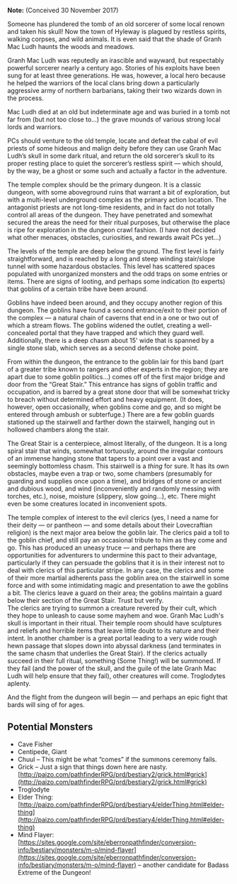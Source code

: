 **Note:** (Conceived 30 November 2017)

Someone has plundered the tomb of an old sorcerer of some local renown and taken his skull! Now the town of Hyleway is plagued by restless spirits, walking corpses, and wild animals. It is even said that the shade of Granh Mac Ludh haunts the woods and meadows.

Granh Mac Ludh was reputedly an irascible and wayward, but respectably powerful sorcerer nearly a century ago. Stories of his exploits have been sung for at least three generations. He was, however, a local hero because he helped the warriors of the local clans bring down a particularly aggressive army of northern barbarians, taking their two wizards down in the process.

Mac Ludh died at an old but indeterminate age and was buried in a tomb not far from (but not too close to…) the grave mounds of various strong local lords and warriors.

PCs should venture to the old temple, locate and defeat the cabal of evil priests of some hideous and malign deity before they can use Granh Mac Ludh’s skull in some dark ritual, and return the old sorcerer’s skull to its proper resting place to quiet the sorcerer’s restless spirit — which should, by the way, be a ghost or some such and actually a factor in the adventure.

The temple complex should be the primary dungeon. It is a classic dungeon, with some aboveground ruins that warrant a bit of exploration, but with a multi-level underground complex as the primary action location. The antagonist priests are not long-time residents, and in fact do not totally control all areas of the dungeon. They have penetrated and somewhat secured the areas the need for their ritual purposes, but otherwise the place is ripe for exploration in the dungeon crawl fashion. (I have not decided what other menaces, obstacles, curiosities, and rewards await PCs yet…)

The levels of the temple are deep below the ground. The first level is fairly straightforward, and is reached by a long and steep winding stair/slope tunnel with some hazardous obstacles. This level has scattered spaces populated with unorganized monsters and the odd traps on some entries or items. There are signs of looting, and perhaps some indication (to experts) that goblins of a certain tribe have been around.

Goblins have indeed been around, and they occupy another region of this dungeon. The goblins have found a second entrance/exit to their portion of the complex — a natural chain of caverns that end in a one or two out of which a stream flows. The goblins widened the outlet, creating a well-concealed portal that they have trapped and which they guard well. Additionally, there is a deep chasm about 15' wide that is spanned by a single stone slab, which serves as a second defense choke point.

From within the dungeon, the entrance to the goblin lair for this band (part of a greater tribe known to rangers and other experts in the region; they are apart due to some goblin politics...) comes off of the first major bridge and door from the “Great Stair.” This entrance has signs of goblin traffic and occupation, and is barred by a great stone door that will be somewhat tricky to breach without determined effort and heavy equipment. (It does, however, open occasionally, when goblins come and go, and so might be entered through ambush or subterfuge.) There are a few goblin guards stationed up the stairwell and farther down the stairwell, hanging out in hollowed chambers along the stair.

The Great Stair is a centerpiece, almost literally, of the dungeon. It is a long spiral stair that winds, somewhat tortuously, around the irregular contours of an immense hanging stone that tapers to a point over a vast and seemingly bottomless chasm. This stairwell is a _thing_ for sure. It has its own obstacles, maybe even a trap or two, some chambers (presumably for guarding and supplies once upon a time), and bridges of stone or ancient and dubious wood, and wind (inconveniently and randomly messing with torches, etc.), noise, moisture (slippery, slow going...), etc. There might even be some creatures located in inconvenient spots.

The temple complex of interest to the evil clerics (yes, I need a name for their deity — or pantheon — and some details about their Lovecraftian religion) is the next major area below the goblin lair. The clerics paid a toll to the goblin chief, and still pay an occasional tribute to him as they come and go. This has produced an uneasy truce — and perhaps there are opportunities for adventurers to undermine this pact to their advantage, particularly if they can persuade the goblins that it is in their interest not to deal with clerics of this particular stripe. In any case, the clerics and some of their more martial adherents pass the goblin area on the stairwell in some force and with some intimidating magic and presentation to awe the goblins a bit. The clerics leave a guard on their area; the goblins maintain a guard below their section of the Great Stair. Trust but verify.  
The clerics are trying to summon a creature revered by their cult, which they hope to unleash to cause some mayhem and woe. Granh Mac Ludh's skull is important in their ritual. Their temple room should have sculptures and reliefs and horrible items that leave little doubt to its nature and their intent. In another chamber is a great portal leading to a very wide rough hewn passage that slopes down into abyssal darkness (and terminates in the same chasm that underlies the Great Stair). If the clerics actually succeed in their full ritual, something (Some Thing!) will be summoned. If they fail (and the power of the skull, and the guile of the late Granh Mac Ludh will help ensure that they fail), other creatures will come. Troglodytes aplenty.

And the flight from the dungeon will begin — and perhaps an epic fight that bards will sing of for ages.

## Potential Monsters

- Cave Fisher
- Centipede, Giant
- Chuul – This might be what “comes” if the summons ceremony fails.
- Grick – Just a sign that things down here are nasty. [http://paizo.com/pathfinderRPG/prd/bestiary2/grick.html#grick](http://paizo.com/pathfinderRPG/prd/bestiary2/grick.html#grick)
- Troglodyte
- Elder Thing: [http://paizo.com/pathfinderRPG/prd/bestiary4/elderThing.html#elder-thing](http://paizo.com/pathfinderRPG/prd/bestiary4/elderThing.html#elder-thing)
- Mind Flayer: [https://sites.google.com/site/eberronpathfinder/conversion-info/bestiary/monsters/m-o/mind-flayer](https://sites.google.com/site/eberronpathfinder/conversion-info/bestiary/monsters/m-o/mind-flayer) – another candidate for Badass Extreme of the Dungeon!